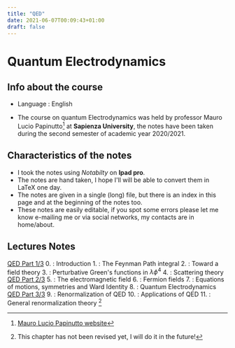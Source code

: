 ```yaml
---
title: "QED"
date: 2021-06-07T00:09:43+01:00
draft: false
---
```



# Quantum Electrodynamics

## Info about the course

* Language : English

* The course on quantum Electrodynamics was held by professor Mauro Lucio Papinutto[^1] at **Sapienza University**, the notes have been taken during the second semester of academic year 2020/2021.

## Characteristics of the notes

- I took the notes using _Notabilty_ on **Ipad pro**.
- The notes are hand taken, I hope I'll will be able to convert them in LaTeX one day.
- The notes are given in a single (long) file, but there is an index in this page and at the beginning of the notes too.
- These notes are easily editable, if you spot some errors please let me know e-mailing me or via social networks, my contacts are in home/about. 


## Lectures Notes

[QED Part 1/3](https://drive.google.com/file/d/1MiEhWNv-r_-zioDyCzssBU4baz8xAqMc/view?usp=sharing)
    0. : Introduction
    1. : The Feynman Path integral
    2. : Toward a field theory
    3. : Perturbative Green's functions in $\lambda\phi^4$
    4. : Scattering theory
[QED Part 2/3](https://drive.google.com/file/d/1H9RTN_pxiuz9rhEvQA3ZB8c29JqygJ37/view?usp=sharing)
    5. : The electromagnetic field
    6. : Fermion fields
    7. : Equations of motions, symmetries and Ward Identity
    8. : Quantum Electrodynamics
[QED Part 3/3](https://drive.google.com/file/d/1fTFxzXxQXWzQRPsUN_OwZRgcOwOkbVmt/view?usp=sharing)
    9. : Renormalization of QED
    10. : Applications of QED
    11. : General renormalization theory [^2]



[^1]: [Mauro Lucio Papinutto website](https://www.roma1.infn.it/~papinutt/)
[^2]: This chapter has not been revised yet, I will do it in the future!